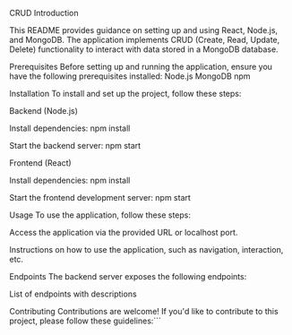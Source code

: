 CRUD
Introduction

This README provides guidance on setting up and using React, Node.js, and MongoDB. The application implements CRUD (Create, Read, Update, Delete) functionality to interact with data stored in a MongoDB database.

Prerequisites
Before setting up and running the application, ensure you have the following prerequisites installed:
Node.js
MongoDB
npm 

Installation
To install and set up the project, follow these steps:

Backend (Node.js)

Install dependencies:
npm install


Start the backend server:
npm start

Frontend (React)

Install dependencies:
npm install


Start the frontend development server:
npm start

Usage
To use the application, follow these steps:

Access the application via the provided URL or localhost port.

Instructions on how to use the application, such as navigation, interaction, etc.

Endpoints
The backend server exposes the following endpoints:

List of endpoints with descriptions

Contributing
Contributions are welcome! If you'd like to contribute to this project, please follow these guidelines:```
